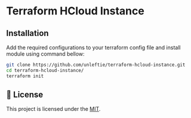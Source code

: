 # Terraform HCloud Instance

## Installation

Add the required configurations to your terraform config file and install module using command bellow:

```sh
git clone https://github.com/unleftie/terraform-hcloud-instance.git
cd terraform-hcloud-instance/
terraform init
```

## 📝 License

This project is licensed under the [MIT](LICENSE.md).
